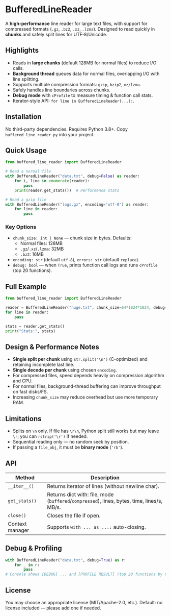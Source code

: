 
# BufferedLineReader

A **high-performance** line reader for large text files, with support for compressed formats (`.gz`, `.bz2`, `.xz`, `.lzma`). Designed to read quickly in **chunks** and safely split lines for UTF‑8/Unicode.

## Highlights
- Reads in **large chunks** (default 128MB for normal files) to reduce I/O calls.
- **Background thread** queues data for normal files, overlapping I/O with line splitting.
- Supports multiple compression formats: `gzip`, `bzip2`, `xz/lzma`.
- Safely handles line boundaries across chunks.
- **Debug mode** with `cProfile` to measure timing & function call stats.
- Iterator-style API: `for line in BufferedLineReader(...):`.

## Installation
No third-party dependencies. Requires Python 3.8+.
Copy `buffered_line_reader.py` into your project.

## Quick Usage

```python
from buffered_line_reader import BufferedLineReader

# Read a normal file
with BufferedLineReader("data.txt", debug=False) as reader:
    for i, line in enumerate(reader):
        pass
    print(reader.get_stats())  # Performance stats

# Read a gzip file
with BufferedLineReader("logs.gz", encoding="utf-8") as reader:
    for line in reader:
        pass
```

### Key Options
- `chunk_size: int | None` — chunk size in bytes. Defaults:
  - Normal files: 128MB
  - `.gz`/`.xz`/`.lzma`: 32MB
  - `.bz2`: 16MB
- `encoding: str` (default `utf-8`), `errors: str` (default `replace`).
- `debug: bool` — when `True`, prints function call logs and runs `cProfile` (top 20 functions).

## Full Example

```python
from buffered_line_reader import BufferedLineReader

reader = BufferedLineReader("huge.txt", chunk_size=64*1024*1024, debug=True)
for line in reader:
    pass

stats = reader.get_stats()
print("Stats:", stats)
```

## Design & Performance Notes
- **Single split per chunk** using `str.split('\n')` (C-optimized) and retaining incomplete last line.
- **Single decode per chunk** using chosen `encoding`.
- For compressed files, speed depends heavily on compression algorithm and CPU.
- For normal files, background-thread buffering can improve throughput on fast disks/FS.
- Increasing `chunk_size` may reduce overhead but use more temporary RAM.

## Limitations
- Splits on `\n` only. If file has `\r\n`, Python split still works but may leave `\r`; you can `rstrip('\r')` if needed.
- Sequential reading only — no random seek by position.
- If passing a `file_obj`, it must be **binary mode** (`'rb'`).

## API

| Method | Description |
|---|---|
| `__iter__()` | Returns iterator of lines (without newline char). |
| `get_stats()` | Returns dict with: file, mode (`buffered`/`compressed`), lines, bytes, time, lines/s, MB/s. |
| `close()` | Closes the file if open. |
| Context manager | Supports `with ... as ...:` auto-closing. |

## Debug & Profiling

```python
with BufferedLineReader("data.txt", debug=True) as r:
    for _ in r:
        pass
# Console shows [DEBUG] ... and [PROFILE RESULT] (top 20 functions by CUMULATIVE time)
```

## License
You may choose an appropriate license (MIT/Apache-2.0, etc.). Default: no license included — please add one if needed.

